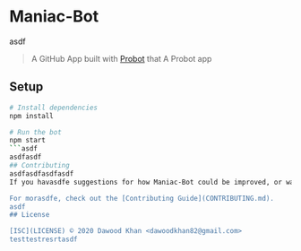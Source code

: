 # Maniac-Bot
asdf
> A GitHub App built with [Probot](https://github.com/probot/probot) that A Probot app

## Setup

```sh
# Install dependencies
npm install

# Run the bot
npm start
```asdf
asdfasdf
## Contributing
asdfasdfasdfasdf
If you havasdfe suggestions for how Maniac-Bot could be improved, or want to report a bug, open an issue! We'd love all and any contributionsasdf.

For morasdfe, check out the [Contributing Guide](CONTRIBUTING.md).
asdf
## License

[ISC](LICENSE) © 2020 Dawood Khan <dawoodkhan82@gmail.com>
testtestresrtasdf
